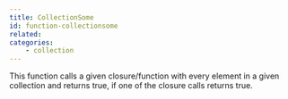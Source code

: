 ```yaml
---
title: CollectionSome
id: function-collectionsome
related:
categories:
    - collection
---
```


This function calls a given closure/function with every element in a given collection and returns true, if one of the closure calls returns true.
